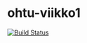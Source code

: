 # ohtu-viikko1

[![Build Status](https://travis-ci.org/Bublebub/ohtu-viikko1.svg?branch=master)](https://travis-ci.org/Bublebub/ohtu-viikko1)
